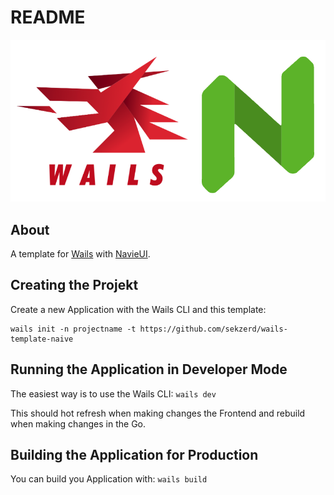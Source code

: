 # README

![Wails and NaiveUI](./wails-naive.png)


## About

A template for [Wails](https://wails.io/) with [NavieUI](https://www.naiveui.com/).


## Creating the Projekt
Create a new Application with the Wails CLI and this template:

```
wails init -n projectname -t https://github.com/sekzerd/wails-template-naive
```

## Running the Application in Developer Mode
The easiest way is to use the Wails CLI: `wails dev`

This should hot refresh when making changes the Frontend and rebuild when making changes in the Go.

## Building the Application for Production
 
You can build you Application with: `wails build`



